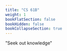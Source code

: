 ```yaml
---
title: "CS 61B"
weight: 1
bookFlatSection: false
bookHidden: false
bookCollapseSection: true
---
```



"Seek out knowledge"
